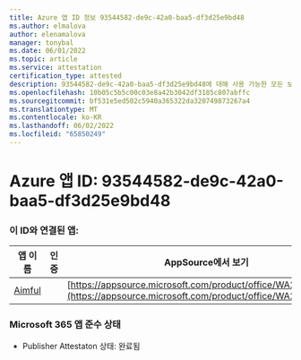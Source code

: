 ```yaml
---
title: Azure 앱 ID 정보 93544582-de9c-42a0-baa5-df3d25e9bd48
ms.author: elmalova
author: elenamalova
manager: tonybal
ms.date: 06/01/2022
ms.topic: article
ms.service: attestation
certification_type: attested
description: 93544582-de9c-42a0-baa5-df3d25e9bd48에 대해 사용 가능한 모든 보안 및 규정 준수 정보입니다.
ms.openlocfilehash: 10b05c5b5c00c03e8a42b3042df3185c807abffc
ms.sourcegitcommit: bf531e5ed502c5940a365322da320749873267a4
ms.translationtype: MT
ms.contentlocale: ko-KR
ms.lasthandoff: 06/02/2022
ms.locfileid: "65850249"
---
```

# <a name="azure-app-id-93544582-de9c-42a0-baa5-df3d25e9bd48"></a>Azure 앱 ID: 93544582-de9c-42a0-baa5-df3d25e9bd48


### <a name="apps-associated-with-this-id"></a>이 ID와 연결된 앱:
| **앱 이름** | **인증** | **AppSource에서 보기** |
|--------------|---------------|-----------------------|
| [Aimful](../forward/WA200003698.md) |  | [https://appsource.microsoft.com/product/office/WA200003698](https://appsource.microsoft.com/product/office/WA200003698) |

### <a name="microsoft-365-app-compliance-status"></a>Microsoft 365 앱 준수 상태
- Publisher Attestaton 상태: 완료됨
